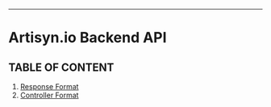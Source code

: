 
---

# Artisyn.io Backend API

## TABLE OF CONTENT

1. [Response Format](RESPONSE.md)
2. [Controller Format](CONTROLLERS.md)

